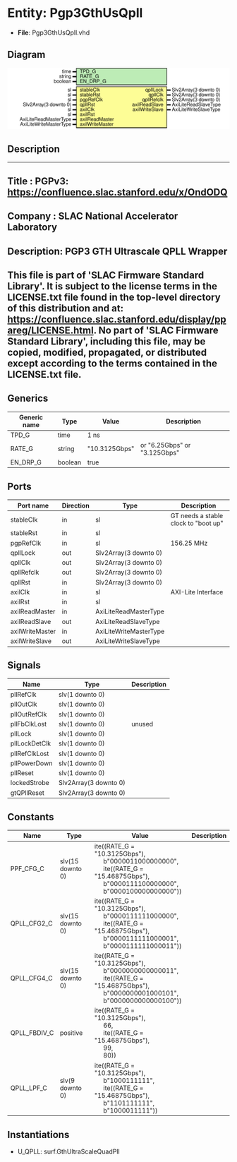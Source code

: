 # Entity: Pgp3GthUsQpll

- **File**: Pgp3GthUsQpll.vhd
## Diagram

![Diagram](Pgp3GthUsQpll.svg "Diagram")
## Description

-----------------------------------------------------------------------------
 Title      : PGPv3: https://confluence.slac.stanford.edu/x/OndODQ
-----------------------------------------------------------------------------
 Company    : SLAC National Accelerator Laboratory
-----------------------------------------------------------------------------
 Description: PGP3 GTH Ultrascale QPLL Wrapper
-----------------------------------------------------------------------------
 This file is part of 'SLAC Firmware Standard Library'.
 It is subject to the license terms in the LICENSE.txt file found in the
 top-level directory of this distribution and at:
    https://confluence.slac.stanford.edu/display/ppareg/LICENSE.html.
 No part of 'SLAC Firmware Standard Library', including this file,
 may be copied, modified, propagated, or distributed except according to
 the terms contained in the LICENSE.txt file.
-----------------------------------------------------------------------------
## Generics

| Generic name | Type    | Value         | Description                   |
| ------------ | ------- | ------------- | ----------------------------- |
| TPD_G        | time    | 1 ns          |                               |
| RATE_G       | string  | "10.3125Gbps" |  or "6.25Gbps" or "3.125Gbps" |
| EN_DRP_G     | boolean | true          |                               |
## Ports

| Port name       | Direction | Type                   | Description                           |
| --------------- | --------- | ---------------------- | ------------------------------------- |
| stableClk       | in        | sl                     |  GT needs a stable clock to "boot up" |
| stableRst       | in        | sl                     |                                       |
| pgpRefClk       | in        | sl                     |  156.25 MHz                           |
| qpllLock        | out       | Slv2Array(3 downto 0)  |                                       |
| qpllClk         | out       | Slv2Array(3 downto 0)  |                                       |
| qpllRefclk      | out       | Slv2Array(3 downto 0)  |                                       |
| qpllRst         | in        | Slv2Array(3 downto 0)  |                                       |
| axilClk         | in        | sl                     | AXI-Lite Interface                    |
| axilRst         | in        | sl                     |                                       |
| axilReadMaster  | in        | AxiLiteReadMasterType  |                                       |
| axilReadSlave   | out       | AxiLiteReadSlaveType   |                                       |
| axilWriteMaster | in        | AxiLiteWriteMasterType |                                       |
| axilWriteSlave  | out       | AxiLiteWriteSlaveType  |                                       |
## Signals

| Name          | Type                  | Description |
| ------------- | --------------------- | ----------- |
| pllRefClk     | slv(1 downto 0)       |             |
| pllOutClk     | slv(1 downto 0)       |             |
| pllOutRefClk  | slv(1 downto 0)       |             |
| pllFbClkLost  | slv(1 downto 0)       |  unused     |
| pllLock       | slv(1 downto 0)       |             |
| pllLockDetClk | slv(1 downto 0)       |             |
| pllRefClkLost | slv(1 downto 0)       |             |
| pllPowerDown  | slv(1 downto 0)       |             |
| pllReset      | slv(1 downto 0)       |             |
| lockedStrobe  | Slv2Array(3 downto 0) |             |
| gtQPllReset   | Slv2Array(3 downto 0) |             |
## Constants

| Name         | Type             | Value                                                                                                                                                                                                                                                                                                       | Description |
| ------------ | ---------------- | ----------------------------------------------------------------------------------------------------------------------------------------------------------------------------------------------------------------------------------------------------------------------------------------------------------- | ----------- |
| PPF_CFG_C    | slv(15 downto 0) |        ite((RATE_G = "10.3125Gbps"),<br><span style="padding-left:20px"> b"0000011000000000",<br><span style="padding-left:20px">           ite((RATE_G = "15.46875Gbps"),<br><span style="padding-left:20px"> b"0000111100000000",<br><span style="padding-left:20px">               b"0000100000000000")) |             |
| QPLL_CFG2_C  | slv(15 downto 0) |        ite((RATE_G = "10.3125Gbps"),<br><span style="padding-left:20px"> b"0000111111000000",<br><span style="padding-left:20px">           ite((RATE_G = "15.46875Gbps"),<br><span style="padding-left:20px"> b"0000111111000001",<br><span style="padding-left:20px">               b"0000111111000011")) |             |
| QPLL_CFG4_C  | slv(15 downto 0) |        ite((RATE_G = "10.3125Gbps"),<br><span style="padding-left:20px"> b"0000000000000011",<br><span style="padding-left:20px">           ite((RATE_G = "15.46875Gbps"),<br><span style="padding-left:20px"> b"0000000001000101",<br><span style="padding-left:20px">               b"0000000000000100")) |             |
| QPLL_FBDIV_C | positive         |        ite((RATE_G = "10.3125Gbps"),<br><span style="padding-left:20px"> 66,<br><span style="padding-left:20px">           ite((RATE_G = "15.46875Gbps"),<br><span style="padding-left:20px"> 99,<br><span style="padding-left:20px">               80))                                                    |             |
| QPLL_LPF_C   | slv(9 downto 0)  |        ite((RATE_G = "10.3125Gbps"),<br><span style="padding-left:20px"> b"1000111111",<br><span style="padding-left:20px">           ite((RATE_G = "15.46875Gbps"),<br><span style="padding-left:20px"> b"1101111111",<br><span style="padding-left:20px">               b"1000011111"))                   |             |
## Instantiations

- U_QPLL: surf.GthUltraScaleQuadPll
